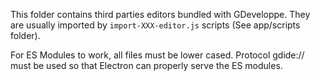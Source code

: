 This folder contains third parties editors bundled with GDeveloppe.
They are usually imported by `import-XXX-editor.js` scripts (See app/scripts folder).

For ES Modules to work, all files must be lower cased. Protocol gdide:// must be used
so that Electron can properly serve the ES modules.